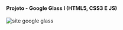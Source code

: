 #### Projeto - Google Glass l (HTML5, CSS3 E JS)

![site google glass](https://github.com/lucasvicentini1/googleGlass/blob/main/20210430_123206.gif)
